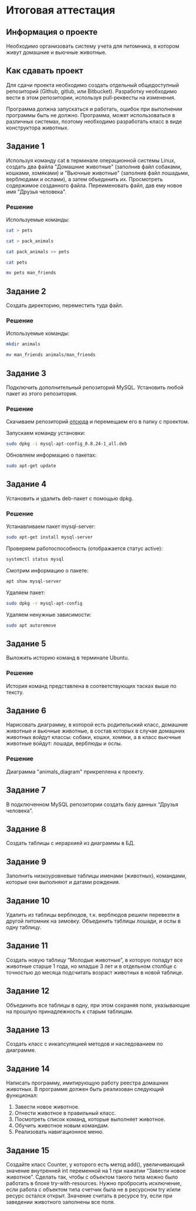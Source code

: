 # Итоговая аттестация

## Информация о проекте
Необходимо организовать систему учета для питомника, в котором живут домашние и вьючные животные.

## Как сдавать проект
Для сдачи проекта необходимо создать отдельный общедоступный репозиторий (Github, gitlub, или Bitbucket).
Разработку необходимо вести в этом репозитории, используя pull-реквесты на изменения.

Программа должна запускаться и работать, ошибок при выполнении программы быть не должно.
Программа, может использоваться в различных системах, поэтому необходимо разработать класс в виде конструктора животных.

## Задание 1
Используя команду cat в терминале операционной системы Linux,
создать два файла "Домашние животные" (заполнив файл собаками, кошками, хомяками)
и "Вьючные животные" (заполнив файл лошадьми, верблюдами и ослами), а затем объединить их.
Просмотреть содержимое созданного файла.
Переименовать файл, дав ему новое имя "Друзья человека".

### Решение

Используемые команды:

```sh
cat > pets

cat > pack_animals

cat pack_animals >> pets

cat pets

mv pets man_friends
```

## Задание 2
Создать директорию, переместить туда файл.

### Решение

Используемые команды:

```sh
mkdir animals

mv man_friends animals/man_friends
```

## Задание 3

Подключить дополнительный репозиторий MySQL. Установить любой пакет из этого репозитория.

### Решение

Скачиваем репозиторий [отсюда](https://dev.mysql.com/downloads/repo/apt/)
и перемещаем его в папку с проектом.

Запускаем команду установки:

```sh
sudo dpkg -i mysql-apt-config_0.8.24-1_all.deb
```

Обновляем информацию о пакетах:

```sh
sudo apt-get update
```

## Задание 4

Установить и удалить deb-пакет с помощью dpkg.

### Решение

Устанавливаем пакет mysql-server:

```sh
sudo apt-get install mysql-server
```

Проверяем работоспособность (отображается статус active):

```sh
systemctl status mysql
```

Смотрим информацию о пакете:
```sh
apt show mysql-server
```

Удаляем пакет:

```sh
sudo dpkg -r mysql-apt-config
```

Удаляем ненужные зависимости:
```sh
sudo apt autoremove
```

## Задание 5

Выложить историю команд в терминале Ubuntu.

### Решение

История команд представлена в соответствующих тасках выше по тексту.

## Задание 6

Нарисовать диаграмму, в которой есть родительский класс, домашние животные и вьючные животные,
в состав которых в случае домашних животных войдут классы: собаки, кошки, хомяки,
а в класс вьючные животные войдут: лошади, верблюды и ослы.

### Решение

Диаграмма "animals_diagram" прикреплена к проекту.

## Задание 7

В подключенном MySQL репозитории создать базу данных “Друзья человека”.

## Задание 8

Создать таблицы с иерархией из диаграммы в БД.

## Задание 9

Заполнить низкоуровневые таблицы именами (животных), командами, которые они выполняют и датами рождения.

## Задание 10

Удалить из таблицы верблюдов, т.к. верблюдов решили перевезти в другой питомник на зимовку.
Объединить таблицы лошади, и ослы в одну таблицу.

## Задание 11

Создать новую таблицу “Молодые животные”, в которую попадут все животные старше 1 года, но младше 3 лет
и в отдельном столбце с точностью до месяца подсчитать возраст животных в новой таблице.

## Задание 12

Объединить все таблицы в одну, при этом сохраняя поля, указывающие на прошлую принадлежность к старым таблицам.

## Задание 13

Создать класс с инкапсуляцией методов и наследованием по диаграмме.

## Задание 14

Написать программу, имитирующую работу реестра домашних животных.
В программе должен быть реализован следующий функционал:

1. Завести новое животное.
2. Отнести животное в правильный класс.
3. Посмотреть список команд, которые выполняет животное.
4. Обучить животное новым командам.
5. Реализовать навигационное меню.

## Задание 15

Создайте класс Counter, у которого есть метод add(),
увеличивающий значение внутренней int переменной на 1 при нажатии “Завести новое животное”.
Сделать так, чтобы с объектом такого типа можно было работать в блоке try-with-resources.
Нужно пробросить исключение, если работа с объектом типа счетчик была не в ресурсном try и/или ресурс остался открыт.
Значение считать в ресурсе try, если при заведении животного заполнены все поля.
